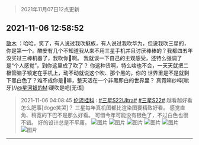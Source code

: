 > 2021年11月07日12点更新
<link rel="stylesheet" href="https://cdn.jsdelivr.net/gh/taotie6/sampleJSON@main/css/photo_show.css">
<meta name="referrer" content="no-referrer" />


 ## 2021-11-06 12:58:52 

 [㪚木](https://www.coolapk.com/feed/31261215?shareKey=OGE5ZGRjYzQ2MDlhNjE4NjBjMGI~) ：哈哈，笑了，有人说过我吹魅族，有人说过我吹华为，但说我吹三星的，你是第一个。酷安有几个不知道我从来不用三星手机并且讨厌棒棒的？我都四五年没买过三棒机器了，我吹你🐎啊。
我就谈一下自己的主观感受，还特么强调了是“个人感觉”，到你这里成了吹了？
你这种货啊，特么啥也不会<!--break-->，一天天就把二极管脑子锁定在手机上，动不动就说这个吹、那个黑的，你的 世界里是不是就剩下黑白色了？难不成你是🐶嘛，整天活在一个非黑即白的世界里？
真霓嘛纱哔[呲牙]//<a class="feed-link-uname" href="/u/星河银的M">@星河银的M</a>:硬吹是吧[无语] 

<div class="album">
</div>

> 2021-11-06 04:08:45 
> [伦流挂科](https://www.coolapk.com/feed/31252754?shareKey=ZTljNWUyZWI5YjBlNjE4NjBjMGI~) : <a class="feed-link-tag" href="/t/三星S22Ultra?type=0">#三星S22Ultra#</a> <a class="feed-link-tag" href="/t/三星S22?type=0">#三星S22#</a> 越看越好看怎么肥事[doge笑哭]？ 三星每年真机图都比渲染图要精致好看。 感觉直角、稍宽的下巴不是那么好看。 可惜今年可能没有银色了，不过白色也很不错。 好的设计总是不平庸。 
![图片](https://image.coolapk.com/feed/2021/1106/04/1472526_73e8326f_2922_6056@1534x2048.jpeg)
![图片](https://image.coolapk.com/feed/2021/1106/04/1472526_aaff3122_2922_6058@1534x2048.jpeg)
![图片](https://image.coolapk.com/feed/2021/1106/04/1472526_2ce4144f_2922_606@1534x2048.jpeg)
![图片](https://image.coolapk.com/feed/2021/1106/04/1472526_33210f70_2922_6062@2350x1763.jpeg)
![图片](https://image.coolapk.com/feed/2021/1106/04/1472526_bba914e8_2922_6063@1440x1270.jpeg)
![图片](https://image.coolapk.com/feed/2021/1106/04/1472526_d75f8673_2922_6065@646x307.jpeg)

 ------- 

